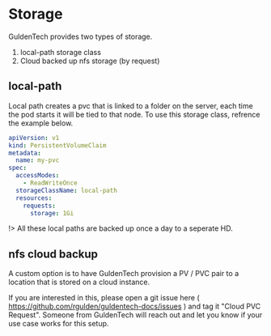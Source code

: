 # Storage

GuldenTech provides two types of storage.

1. local-path storage class
2. Cloud backed up nfs storage (by request)

## local-path

Local path creates a pvc that is linked to a folder on the server, each time the pod starts it will be tied to that node. To use this storage class, refrence the example below.

```yaml
apiVersion: v1
kind: PersistentVolumeClaim
metadata:
  name: my-pvc
spec:
  accessModes:
    - ReadWriteOnce
  storageClassName: local-path
  resources:
    requests:
      storage: 1Gi
```

!> All these local paths are backed up once a day to a seperate HD.

## nfs cloud backup

A custom option is to have GuldenTech provision a PV / PVC pair to a location that is stored on a cloud instance.

If you are interested in this, please open a git issue here ( https://github.com/rgulden/guldentech-docs/issues ) and tag it "Cloud PVC Request". Someone from GuldenTech will reach out and let you know if your use case works for this setup.
